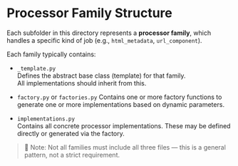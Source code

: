 # Processor Family Structure

Each subfolder in this directory represents a **processor family**, which handles a specific kind of job (e.g., `html_metadata`, `url_component`).

Each family typically contains:

- `_template.py`  
  Defines the abstract base class (template) for that family.  
  All implementations should inherit from this.

- `factory.py` or `factories.py`
  Contains one or more factory functions to generate one or more implementations based on dynamic parameters.

- `implementations.py`  
  Contains all concrete processor implementations. These may be defined directly or generated via the factory.

> 📌 Note: Not all families must include all three files — this is a general pattern, not a strict requirement.
